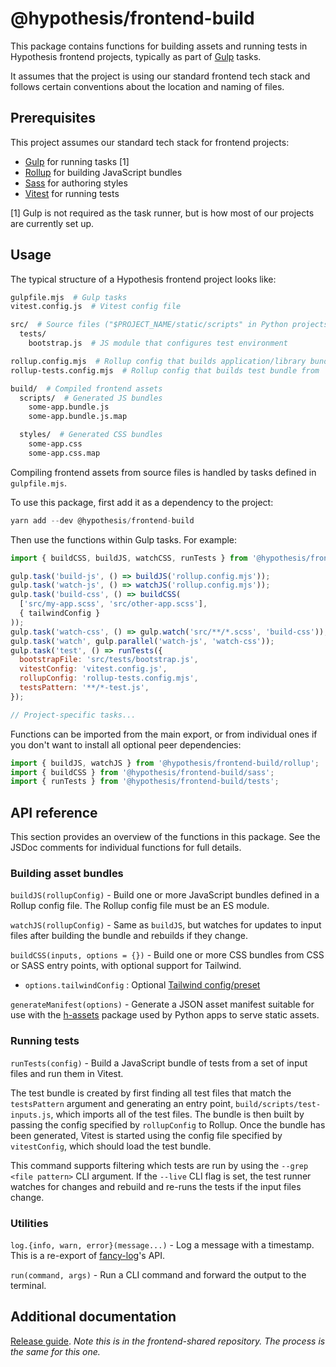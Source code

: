 # @hypothesis/frontend-build

This package contains functions for building assets and running tests in
Hypothesis frontend projects, typically as part of [Gulp](https://gulpjs.com) tasks.

It assumes that the project is using our standard frontend tech stack and
follows certain conventions about the location and naming of files.

## Prerequisites

This project assumes our standard tech stack for frontend projects:

- [Gulp](https://gulpjs.com) for running tasks [1]
- [Rollup](https://rollupjs.org/guide/en/) for building JavaScript bundles
- [Sass](https://sass-lang.com) for authoring styles
- [Vitest](https://vitest.dev/) for running tests

[1] Gulp is not required as the task runner, but is how most of our projects
are currently set up.

## Usage

The typical structure of a Hypothesis frontend project looks like:

```sh
gulpfile.mjs  # Gulp tasks
vitest.config.js  # Vitest config file

src/  # Source files ("$PROJECT_NAME/static/scripts" in Python projects)
  tests/
    bootstrap.js  # JS module that configures test environment

rollup.config.mjs  # Rollup config that builds application/library bundles
rollup-tests.config.mjs  # Rollup config that builds test bundle from `build/scripts/test-inputs.js`

build/  # Compiled frontend assets
  scripts/  # Generated JS bundles
    some-app.bundle.js
    some-app.bundle.js.map

  styles/  # Generated CSS bundles
    some-app.css
    some-app.css.map
```

Compiling frontend assets from source files is handled by tasks defined in
`gulpfile.mjs`.

To use this package, first add it as a dependency to the project:

```js
yarn add --dev @hypothesis/frontend-build
```

Then use the functions within Gulp tasks. For example:

```js
import { buildCSS, buildJS, watchCSS, runTests } from '@hypothesis/frontend-build';

gulp.task('build-js', () => buildJS('rollup.config.mjs'));
gulp.task('watch-js', () => watchJS('rollup.config.mjs'));
gulp.task('build-css', () => buildCSS(
  ['src/my-app.scss', 'src/other-app.scss'],
  { tailwindConfig }
));
gulp.task('watch-css', () => gulp.watch('src/**/*.scss', 'build-css'));
gulp.task('watch', gulp.parallel('watch-js', 'watch-css'));
gulp.task('test', () => runTests({
  bootstrapFile: 'src/tests/bootstrap.js',
  vitestConfig: 'vitest.config.js',
  rollupConfig: 'rollup-tests.config.mjs',
  testsPattern: '**/*-test.js',
});

// Project-specific tasks...
```

Functions can be imported from the main export, or from individual ones if you
don't want to install all optional peer dependencies:

```js
import { buildJS, watchJS } from '@hypothesis/frontend-build/rollup';
import { buildCSS } from '@hypothesis/frontend-build/sass';
import { runTests } from '@hypothesis/frontend-build/tests';

```

## API reference

This section provides an overview of the functions in this package. See the
JSDoc comments for individual functions for full details.

### Building asset bundles

`buildJS(rollupConfig)` - Build one or more JavaScript bundles defined in a
Rollup config file. The Rollup config file must be an ES module.

`watchJS(rollupConfig)` - Same as `buildJS`, but watches for updates to input files
after building the bundle and rebuilds if they change.

`buildCSS(inputs, options = {})` - Build one or more CSS bundles from CSS or SASS
entry points, with optional support for Tailwind.

- `options.tailwindConfig` : Optional [Tailwind config/preset](https://tailwindcss.com/docs/configuration)

`generateManifest(options)` - Generate a JSON asset manifest suitable for use
with the [h-assets](https://pypi.org/project/h-assets/) package used by Python
apps to serve static assets.

### Running tests

`runTests(config)` - Build a JavaScript bundle of tests from a set of input files
and run them in Vitest.

The test bundle is created by first finding all test files that match the
`testsPattern` argument and generating an entry point,
`build/scripts/test-inputs.js`, which imports all of the test files. The
bundle is then built by passing the config specified by `rollupConfig` to
Rollup. Once the bundle has been generated, Vitest is started using the config
file specified by `vitestConfig`, which should load the test bundle.

This command supports filtering which tests are run
by using the `--grep <file pattern>` CLI argument. If the `--live` CLI flag is
set, the test runner watches for changes and rebuild and re-runs the tests if
the input files change.

### Utilities

`log.{info, warn, error}(message...)` - Log a message with a timestamp. This
is a re-export of [fancy-log](https://www.npmjs.com/package/fancy-log)'s API.

`run(command, args)` - Run a CLI command and forward the output to the terminal.

## Additional documentation

[Release guide](https://github.com/hypothesis/frontend-shared/blob/main/docs/releases.md). _Note this is in the frontend-shared repository. The process is the same for this one._

